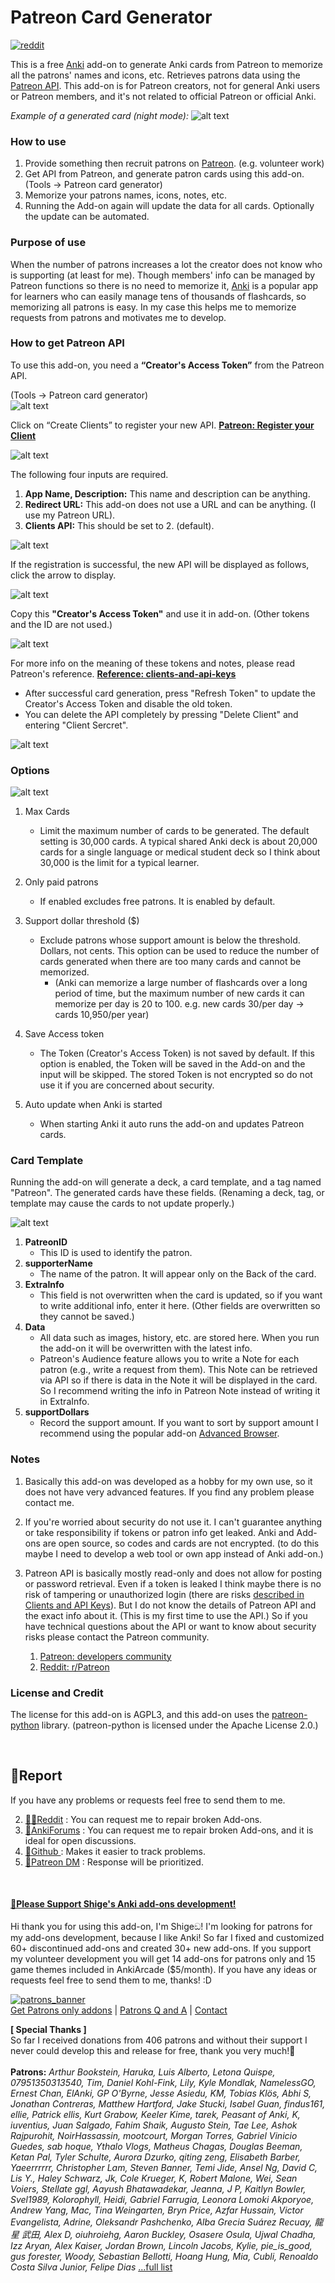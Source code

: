 # Patreon Card Generator
<!-- 
💖Patreon Card Generator - Memorize all names of patrons (Created by Shigeඞ)
 -->

<!-- Created -->
[![reddit](https://github.com/shigeyukey/AnkiRestart/assets/124401518/85368aad-6f50-4335-8858-7a30a66fb065)](https://www.reddit.com/user/Shige-yuki)

<!-- **[AnkiWeb Page](https://ankiweb.net/shared/info/🟢) | Code : `🟢`** -->

This is a free [Anki](https://apps.ankiweb.net/) add-on to generate Anki cards from Patreon to memorize all the patrons' names and icons, etc. Retrieves patrons data using the [Patreon API](https://docs.patreon.com/#introduction). This add-on is for Patreon creators, not for general Anki users or Patreon members, and it's not related to official Patreon or official Anki.


*Example of a generated card (night mode):*
![alt text](https://shigeyukey.github.io/shige-addons-wiki/images/patreon-card-generator/05.png)


### How to use

1. Provide something then recruit patrons on [Patreon](https://www.patreon.com/). (e.g. volunteer work)
2. Get API from Patreon, and generate patron cards using this add-on. (Tools -> Patreon card generator)
4. Memorize your patrons names, icons, notes, etc.
5. Running the Add-on again will update the data for all cards. Optionally the update can be automated.

### Purpose of use

When the number of patrons increases a lot the creator does not know who is supporting (at least for me). Though members' info can be managed by Patreon functions so there is no need to memorize it, [Anki](https://apps.ankiweb.net/) is a popular app for learners who can easily manage tens of thousands of flashcards, so memorizing all patrons is easy. In my case this helps me to memorize requests from patrons and motivates me to develop.


### How to get Patreon API

To use this add-on, you need a **“Creator's Access Token”** from the Patreon API.

(Tools -> Patreon card generator)<br>
![alt text](https://shigeyukey.github.io/shige-addons-wiki/images/patreon-card-generator/06.png)


 Click on “Create Clients” to register your new API. **[Patreon: Register your Client](https://www.patreon.com/portal/registration/register-clients)**


![alt text](https://shigeyukey.github.io/shige-addons-wiki/images/patreon-card-generator/00.png)

The following four inputs are required.

1. **App Name, Description:** This name and description can be anything.
2. **Redirect URL:** This add-on does not use a URL and can be anything. (I use my Patreon URL).
3. **Clients API:** This should be set to 2. (default).

![alt text](https://shigeyukey.github.io/shige-addons-wiki/images/patreon-card-generator/01.png)

If the registration is successful, the new API will be displayed as follows, click the arrow to display.

![alt text](https://shigeyukey.github.io/shige-addons-wiki/images/patreon-card-generator/03.png)

Copy this **"Creator's Access Token"** and use it in add-on.
(Other tokens and the ID are not used.)

![alt text](https://shigeyukey.github.io/shige-addons-wiki/images/patreon-card-generator/02.png)

For more info on the meaning of these tokens and notes, please read Patreon's reference.  **[Reference: clients-and-api-keys](https://docs.patreon.com/#clients-and-api-keys)**


* After successful card generation, press "Refresh Token" to update the Creator's Access Token and disable the old token.
* You can delete the API completely by pressing "Delete Client" and entering "Client Sercret".

![alt text](https://shigeyukey.github.io/shige-addons-wiki/images/patreon-card-generator/04.png)

### Options

![alt text](https://shigeyukey.github.io/shige-addons-wiki/images/patreon-card-generator/07.png)

1. Max Cards
   * Limit the maximum number of cards to be generated. The default setting is 30,000 cards. A typical shared Anki deck is about 20,000 cards for a single language or medical student deck so I think about 30,000 is the limit for a typical learner.
2. Only paid patrons
   * If enabled excludes free patrons. It is enabled by default.
3. Support dollar threshold ($)
   * Exclude patrons whose support amount is below the threshold. Dollars, not cents. This option can be used to reduce the number of cards generated when there are too many cards and cannot be memorized. 
     * (Anki can memorize a large number of flashcards over a long period of time, but the maximum number of new cards it can memorize per day is 20 to 100. e.g. new cards 30/per day -> cards 10,950/per year)

4. Save Access token
   * The Token (Creator's Access Token) is not saved by default. If this option is enabled, the Token will be saved in the Add-on and the input will be skipped. The stored Token is not encrypted so do not use it if you are concerned about security.
5. Auto update when Anki is started
   * When starting Anki it auto runs the add-on and updates Patreon cards.


### Card Template

Running the add-on will generate a deck, a card template, and a tag named "Patreon". The generated cards have these fields. (Renaming a deck, tag, or template may cause the cards to not update properly.)

![alt text](https://shigeyukey.github.io/shige-addons-wiki/images/patreon-card-generator/08.png)


1. **PatreonID**
   * This ID is used to identify the patron.
3. **supporterName**
   * The name of the patron. It will appear only on the Back of the card.
4. **ExtraInfo**
   * This field is not overwritten when the card is updated, so if you want to write additional info, enter it here. (Other fields are overwritten so they cannot be saved.)
5. **Data**
   * All data such as images, history, etc. are stored here. When you run the add-on it will be overwritten with the latest info.
   * Patreon's Audience feature allows you to write a Note for each patron (e.g., write a request from them).  This Note can be retrieved via API so if there is data in the Note it will be displayed in the card. So I recommend writing the info in Patreon Note instead of writing it in ExtraInfo.
6. **supportDollars**
    * Record the support amount. If you want to sort by support amount I recommend using the popular add-on [Advanced Browser](https://ankiweb.net/shared/info/874215009).


### Notes

1. Basically this add-on was developed as a hobby for my own use, so it does not have very advanced features. If you find any problem please contact me.

2. If you're worried about security do not use it. I can't guarantee anything or take responsibility if tokens or patron info get leaked. Anki and Add-ons are open source, so codes and cards are not encrypted. (to do this maybe I need to develop a web tool or own app instead of Anki add-on.)

3. Patreon API is basically mostly read-only and does not allow for posting or password retrieval. Even if a token is leaked I think maybe there is no risk of tampering or unauthorized login (there are risks [described in Clients and API Keys](https://docs.patreon.com/#clients-and-api-keys)). But I do not know the details of Patreon API and the exact info about it. (This is my first time to use the API.) So if you have technical questions about the API or want to know about security risks please contact the Patreon community.
   1. [Patreon: developers community](https://www.patreondevelopers.com/)
   2. [Reddit: r/Patreon](https://www.reddit.com/r/patreon/)


### License and Credit

The license for this add-on is AGPL3, and this add-on uses the [patreon-python](https://github.com/Patreon/patreon-python) library. (patreon-python is licensed under the Apache License 2.0.)

<br>

## 🚨Report

If you have any problems or requests feel free to send them to me.

  <!-- 1. <a href="https://ankiweb.net/shared/review/🟢" target="_blank">👍️Rate Comment</a> : You can contact me anonymously, and AnkiWeb will send you an email when I reply, a high rating increases priority of development. -->
  2. <a href="https://www.reddit.com/r/Anki/comments/1b0eybn/simple_fix_of_broken_addons_for_the_latest_anki/" target="_blank">👩‍🚀Reddit</a> : You can request me to repair broken Add-ons.
  2. <a href="https://forums.ankiweb.net/t/simple-fix-of-broken-add-ons-for-the-latest-anki-by-shige/41650" target="_blank">🌟AnkiForums</a> : You can request me to repair broken Add-ons, and it is ideal for open discussions.
  3. <a href="https://github.com/shigeyukey/my_addons/issues" target="_blank">🐙Github </a> : Makes it easier to track problems.
  4. <a href="https://www.patreon.com/Shigeyuki" target="_blank">💖Patreon DM</a> : Response will be prioritized.


<br>

<h4><a href="http://patreon.com/Shigeyuki">💖Please Support Shige's Anki add-ons development!</a></h4>

Hi thank you for using this add-on, I'm Shigeඞ! I'm looking for patrons for my add-ons development, because I like Anki! So far I fixed and customized 60+ discontinued add-ons and created 30+ new add-ons. If you support my volunteer development you will get 14 add-ons for patrons only and 15 game themes included in AnkiArcade ($5/month). If you have any ideas or requests feel free to send them to me, thanks! :D


[![patrons_banner](https://shigeyukey.github.io/shige-addons-wiki/images/_promotion/promotion_00.gif)](http://patreon.com/Shigeyuki)<br>
[Get Patrons only addons](https://www.patreon.com/Shigeyuki) | [Patrons Q and A](https://shigeyukey.github.io/shige-addons-wiki/patrons_q_and_a.html) | [Contact](https://shigeyukey.github.io/shige-addons-wiki/contact.html) <br>

**\[ Special Thanks ]** <br>
 So far I received donations from 406 patrons and without their support I never could develop this and release for free, thank you very much!🙏<br><br>
  **Patrons:** *Arthur Bookstein, Haruka, Luis Alberto, Letona Quispe, 07951350313540, Tim, Daniel Kohl-Fink, Lily, Kyle Mondlak, NamelessGO, Ernest Chan, ElAnki, GP O'Byrne, Jesse Asiedu, KM, Tobias Klös, Abhi S, Jonathan Contreras, Matthew Hartford, Jake Stucki, Isabel Guan, findus161, ellie, Patrick ellis, Kurt Grabow, Keeler Kime, tarek, Peasant of Anki, K, iuventius, Juan Salgado, Fahim Shaik, Augusto Stein, Tae Lee, Ashok Rajpurohit, NoirHassassin, mootcourt, Morgan Torres, Gabriel Vinicio Guedes, sab hoque, Ythalo Vlogs, Matheus Chagas, Douglas Beeman, Ketan Pal, Tyler Schulte, Aurora Dzurko, qiting zeng, Elisabeth Barber, Yaeerrrrrr, Christopher Lam, Steven Banner, Temi Jide, Ansel Ng, David C, Lis Y., Haley Schwarz, Jk, Cole Krueger, K, Robert Malone, Wei, Sean Voiers, Stellate ggl, Aayush Bhatawadekar, Jeanna, J P, Kaitlyn Bowler, Svel1989, Kolorophyll, Heidi, Gabriel Farrugia, Leonora Lomoki Akporyoe, Andrew Yang, Mac, Tina Weingarten, Bryn Price, Azfar Hussain, Victor Evangelista, Adrine, Oleksandr Pashchenko, Alba Grecia Suárez Recuay, 龍星 武田, Alex D, oiuhroiehg, Aaron Buckley, Osasere Osula, Ujwal Chadha, Izz Aryan, Alex Kaiser, Jordan Brown, Lincoln Jacobs, Kylie, pie_is_good, gus forester, Woody, Sebastian Bellotti, Hoang Hung, Mia, Cubli, Renoaldo Costa Silva Junior, Felipe Dias* [...full list](https://shigeyukey.github.io/shige-addons-wiki/patrons_credit.html#patrons)


<!-- ## 📥 How do I install this add-on?
1. Copy and paste the add-on code ( `🟢` )  into Anki and you can install it. ( *Menu -> Tools -> Add-ons -> Get Add-ons -> Code \[ add-on code ]* )
2. When I develop bug fixes, create new features, or compatibility for New Anki, I will notify you and you can install it.
3. Add-ons will be broken when the official Anki gets a major update, so if you like this add-on please support my volunteer development by rating, sharing, and donating. Thank you!

[Click here and please Rate this add-on, Thank you! :-) <br>
 ![Please rate this](https://raw.githubusercontent.com/shigeyukey/my_addons/main/media_files/rate_this.gif)](https://ankiweb.net/shared/review/🟢) -->


 <!-- **[AnkiWeb Page](https://ankiweb.net/shared/info/🟢) | Code : `🟢`** -->
